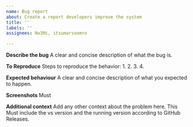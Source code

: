 ```yaml
---
name: Bug report
about: Create a report developers improve the system
title: ''
labels: ''
assignees: No3Mc, itsumarsoomro

---
```


**Describe the bug**
A clear and concise description of what the bug is.

**To Reproduce**
Steps to reproduce the behavior:
1. 
2. 
3. 
4. 

**Expected behaviour**
A clear and concise description of what you expected to happen.

**Screenshots**
Must


**Additional context**
Add any other context about the problem here. This Must include the vs version and the running version according to GitHub Releases.
